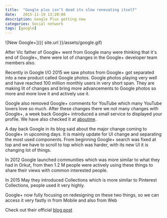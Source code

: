 ```yaml
---
title:  "Google plus isn’t dead its slow renovating itself"
date:   2015-11-19 13:20:00
description: Google Plus getting new
categories: Social network
tags: [google]
---
```

![New Google+]({{ site.url }}/assets/google.gif)

After Vic father of Google+ went from Google many were thinking that it's end of Google+, there were lot of changes in the Google+ developer team members also.

Recently in Google I/O 2015 we saw photos from Google+ got separated into a new product called Google photos. Google photos playing very well and have reached 100 million monthly users in very short span. They are making lit of changes and bring more advancements to Google photos so more and more love it and actively use it.

Google also removed Google+ comments for YouTube which many YouTube lovers love so much.  After these changes there we not many changes with Google+, a week back Google+ introduced a small service to displayed your profile. We have also checked it at [aboutme](https://aboutme.google.com/).

A day back Google in its blog said about the major change coming to Google+ in upcoming days. It is mainly update for UI change and separating the most used components. From beginning Google+ search was fixed at top and we have to scroll to top which was harder, with its new UI it is changing lot of things.

In 2012 Google launched communities which was more similar to what they had in Orkut, from then 1.2 M people were actively using these things to share their views with common interested people.

In 2015 May they introduced Collections which is more similar to Pinterest Collections, people used it very highly.

Google+ now fully focusing on redesigning on these two things, so we can access it very fastly in from Mobile and also from Web

Check out their official [blog post](https://googleblog.blogspot.in/2015/11/introducing-new-google.html) 
